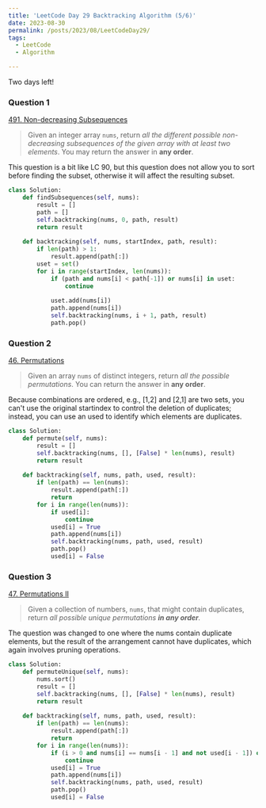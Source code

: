 ```yaml
---
title: 'LeetCode Day 29 Backtracking Algorithm (5/6)'
date: 2023-08-30
permalink: /posts/2023/08/LeetCodeDay29/
tags:
  - LeetCode
  - Algorithm

---
```


Two days left!

### Question 1

[491. Non-decreasing Subsequences](https://leetcode.com/problems/non-decreasing-subsequences/)

> Given an integer array `nums`, return *all the different possible non-decreasing subsequences of the given array with at least two elements*. You may return the answer in **any order**.

This question is a bit like LC 90, but this question does not allow you to sort before finding the subset, otherwise it will affect the resulting subset.

```python
class Solution:
    def findSubsequences(self, nums):
        result = []
        path = []
        self.backtracking(nums, 0, path, result)
        return result
    
    def backtracking(self, nums, startIndex, path, result):
        if len(path) > 1:
            result.append(path[:]) 
        uset = set()  
        for i in range(startIndex, len(nums)):
            if (path and nums[i] < path[-1]) or nums[i] in uset:
                continue
            
            uset.add(nums[i])  
            path.append(nums[i])
            self.backtracking(nums, i + 1, path, result)
            path.pop()
```





### Question 2

[46. Permutations](https://leetcode.com/problems/permutations/)

> Given an array `nums` of distinct integers, return *all the possible permutations*. You can return the answer in **any order**.

Because combinations are ordered, e.g., [1,2] and [2,1] are two sets, you can't use the original startindex to control the deletion of duplicates; instead, you can use an used to identify which elements are duplicates.

```python
class Solution:
    def permute(self, nums):
        result = []
        self.backtracking(nums, [], [False] * len(nums), result)
        return result
 
    def backtracking(self, nums, path, used, result):
        if len(path) == len(nums):
            result.append(path[:])
            return
        for i in range(len(nums)):
            if used[i]:
                continue
            used[i] = True
            path.append(nums[i])
            self.backtracking(nums, path, used, result)
            path.pop()
            used[i] = False
```



### Question 3

[47. Permutations II](https://leetcode.com/problems/permutations-ii/)

> Given a collection of numbers, `nums`, that might contain duplicates, return *all possible unique permutations **in any order**.*

The question was changed to one where the nums contain duplicate elements, but the result of the arrangement cannot have duplicates, which again involves pruning operations.

```python
class Solution:
    def permuteUnique(self, nums):
        nums.sort()  
        result = []
        self.backtracking(nums, [], [False] * len(nums), result)
        return result
 
    def backtracking(self, nums, path, used, result):
        if len(path) == len(nums):
            result.append(path[:])
            return
        for i in range(len(nums)):
            if (i > 0 and nums[i] == nums[i - 1] and not used[i - 1]) or used[i]:
                continue
            used[i] = True
            path.append(nums[i])
            self.backtracking(nums, path, used, result)
            path.pop()
            used[i] = False
```



